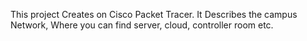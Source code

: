 This project Creates on Cisco Packet Tracer. It Describes the campus Network, Where you can find server, cloud, controller room etc. 
